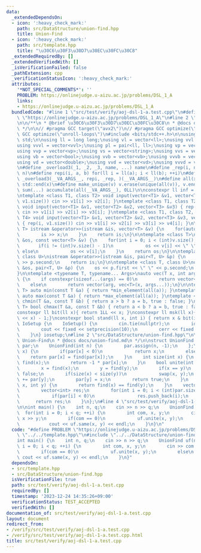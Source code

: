 ```yaml
---
data:
  _extendedDependsOn:
  - icon: ':heavy_check_mark:'
    path: src/DataStructure/union-find.hpp
    title: Union-Find
  - icon: ':heavy_check_mark:'
    path: src/template.hpp
    title: "\u30C6\u30F3\u30D7\u30EC\u30FC\u30C8"
  _extendedRequiredBy: []
  _extendedVerifiedWith: []
  _isVerificationFailed: false
  _pathExtension: cpp
  _verificationStatusIcon: ':heavy_check_mark:'
  attributes:
    '*NOT_SPECIAL_COMMENTS*': ''
    PROBLEM: https://onlinejudge.u-aizu.ac.jp/problems/DSL_1_A
    links:
    - https://onlinejudge.u-aizu.ac.jp/problems/DSL_1_A
  bundledCode: "#line 1 \"src/test/verify/aoj-dsl-1-a.test.cpp\"\n#define PROBLEM\
    \ \"https://onlinejudge.u-aizu.ac.jp/problems/DSL_1_A\"\n#line 2 \"src/template.hpp\"\
    \n\n/**\n * @brief \u30C6\u30F3\u30D7\u30EC\u30FC\u30C8\n * @docs docs/template.md\n\
    \ */\n\n// #pragma GCC target(\"avx2\")\n// #pragma GCC optimize(\"O3\")\n// #pragma\
    \ GCC optimize(\"unroll-loops\")\n#include <bits/stdc++.h>\n\nusing namespace\
    \ std;\n\nusing ll = long long;\nusing vl = vector<ll>;\nusing vvl = vector<vl>;\n\
    using vvvl = vector<vvl>;\nusing pl = pair<ll, ll>;\nusing vp = vector<pl>;\n\
    using vvp = vector<vp>;\nusing vs = vector<string>;\nusing vvs = vector<vs>;\n\
    using vb = vector<bool>;\nusing vvb = vector<vb>;\nusing vvvb = vector<vvb>;\n\
    using vd = vector<double>;\nusing vvd = vector<vd>;\nusing vvvd = vector<vvd>;\n\
    \n#define _overload3(_1, _2, _3, name, ...) name\n#define _rep(i, n) repi(i, 0,\
    \ n)\n#define repi(i, a, b) for(ll i = ll(a); i < ll(b); ++i)\n#define rep(...)\
    \ _overload3(__VA_ARGS__, repi, _rep, )(__VA_ARGS__)\n#define all(x) std::begin(x),\
    \ std::end(x)\n#define make_unique(v) v.erase(unique(all(v)), v.end());\n#define\
    \ sum(...) accumulate(all(__VA_ARGS__), 0LL)\n\nconstexpr ll inf = 0x1fffffffffffffffLL;\n\
    \ntemplate <class T1, class T2> void input(vector<T1> &v1, vector<T2> &v2){ rep(i,\
    \ v1.size()) cin >> v1[i] >> v2[i]; }\ntemplate <class T1, class T2, class T3>\
    \ void input(vector<T1> &v1, vector<T2> &v2, vector<T3> &v3) { rep(i, v1.size())\
    \ cin >> v1[i] >> v2[i] >> v3[i]; }\ntemplate <class T1, class T2, class T3, class\
    \ T4> void input(vector<T1> &v1, vector<T2> &v2, vector<T3> &v3, vector<T4> &v4)\
    \ { rep(i, v1.size()) cin >> v1[i] >> v2[i] >> v3[i] >> v4[i]; }\n\ntemplate <class\
    \ T> istream &operator>>(istream &is, vector<T> &v) {\n    for(auto &x : v) {\n\
    \        is >> x;\n    }\n    return is;\n}\n\ntemplate <class T>\nostream &operator<<(ostream\
    \ &os, const vector<T> &v) {\n    for(int i = 0; i < (int)v.size(); i++) {\n \
    \       if(i != (int)v.size() - 1)\n            os << v[i] << \" \";\n       \
    \ else\n            os << v[i];\n    }\n    return os;\n}\n\ntemplate <class T,\
    \ class U>\nistream &operator>>(istream &is, pair<T, U> &p) {\n    is >> p.first\
    \ >> p.second;\n    return is;\n}\n\ntemplate <class T, class U>\nostream &operator<<(ostream\
    \ &os, pair<T, U> &p) {\n    os << p.first << \" \" << p.second;\n    return os;\n\
    }\n\ntemplate <typename T, typename... Args>\nauto vec(T x, int arg, Args... args)\
    \ {\n    if constexpr(sizeof...(args) == 0)\n        return vector<T>(arg, x);\n\
    \    else\n        return vector(arg, vec<T>(x, args...));\n}\n\ntemplate <class\
    \ T> auto min(const T &a) { return *min_element(all(a)); }\ntemplate <class T>\
    \ auto max(const T &a) { return *max_element(all(a)); }\ntemplate <class T> bool\
    \ chmin(T &a, const T &b) { return a > b ? a = b, true : false; }\ntemplate <class\
    \ T> bool chmax(T &a, const T &b) { return a < b ? a = b, true : false; }\n\n\
    constexpr ll bit(ll x){ return 1LL << x; }\nconstexpr ll msk(ll x){ return (1LL\
    \ << x) - 1;}\nconstexpr bool stand(ll x, int i) { return x & bit(i); }\n\nstruct\
    \ IoSetup {\n    IoSetup() {\n        cin.tie(nullptr);\n        ios::sync_with_stdio(false);\n\
    \        cout << fixed << setprecision(10);\n        cerr << fixed << setprecision(10);\n\
    \    }\n} iosetup;\n#line 2 \"src/DataStructure/union-find.hpp\"\n\n/**\n * @brief\
    \ Union-Find\n * @docs docs/union-find.md\n */\n\nstruct UnionFind {\n    vector<int>\
    \ par;\n    UnionFind(int n) {\n        par.assign(n, -1);\n    };\n    int find(int\
    \ x) {\n        if(par[x] < 0)\n            return x;\n        else\n        \
    \    return par[x] = find(par[x]);\n    }\n    int size(int x) {\n        x =\
    \ find(x);\n        return -1 * par[x];\n    }\n    bool unite(int x, int y) {\n\
    \        x = find(x);\n        y = find(y);\n        if(x == y)\n            return\
    \ false;\n        if(size(x) < size(y))\n            swap(x, y);\n        par[x]\
    \ += par[y];\n        par[y] = x;\n        return true;\n    }\n    bool same(int\
    \ x, int y) {\n        return find(x) == find(y);\n    }\n    vector<int> leaders(){\n\
    \        vector<int> res;\n        for(int i = 0; i < (int)par.size(); i++){\n\
    \            if(par[i] < 0)\n                res.push_back(i);\n        }\n  \
    \      return res;\n    }\n};\n#line 4 \"src/test/verify/aoj-dsl-1-a.test.cpp\"\
    \n\nint main() {\n    int n, q;\n    cin >> n >> q;\n    UnionFind uf(n);\n  \
    \  for(int i = 0; i < q; ++i) {\n        int com, x, y;\n        cin >> com >>\
    \ x >> y;\n        if(com == 0)\n            uf.unite(x, y);\n        else\n \
    \           cout << uf.same(x, y) << endl;\n    }\n}\n"
  code: "#define PROBLEM \"https://onlinejudge.u-aizu.ac.jp/problems/DSL_1_A\"\n#include\
    \ \"../../template.hpp\"\n#include \"../../DataStructure/union-find.hpp\"\n\n\
    int main() {\n    int n, q;\n    cin >> n >> q;\n    UnionFind uf(n);\n    for(int\
    \ i = 0; i < q; ++i) {\n        int com, x, y;\n        cin >> com >> x >> y;\n\
    \        if(com == 0)\n            uf.unite(x, y);\n        else\n           \
    \ cout << uf.same(x, y) << endl;\n    }\n}"
  dependsOn:
  - src/template.hpp
  - src/DataStructure/union-find.hpp
  isVerificationFile: true
  path: src/test/verify/aoj-dsl-1-a.test.cpp
  requiredBy: []
  timestamp: '2023-12-24 14:35:26+09:00'
  verificationStatus: TEST_ACCEPTED
  verifiedWith: []
documentation_of: src/test/verify/aoj-dsl-1-a.test.cpp
layout: document
redirect_from:
- /verify/src/test/verify/aoj-dsl-1-a.test.cpp
- /verify/src/test/verify/aoj-dsl-1-a.test.cpp.html
title: src/test/verify/aoj-dsl-1-a.test.cpp
---
```


